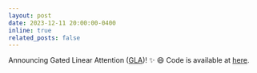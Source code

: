 ```yaml
---
layout: post
date: 2023-12-11 20:00:00-0400
inline: true
related_posts: false
---
```


Announcing Gated Linear Attention ([GLA](https://arxiv.org/abs/2312.06635))! :sparkles: :smile: Code is available at [here](https://github.com/berlino).
